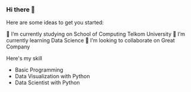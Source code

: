 ### Hi there 👋

Here are some ideas to get you started:

🔭 I’m currently studying on School of Computing Telkom University
🌱 I’m currently learning Data Science
👯 I’m looking to collaborate on Great Company

Here's my skill

- Basic Programming
- Data Visualization with Python
- Data Scientist with Python

